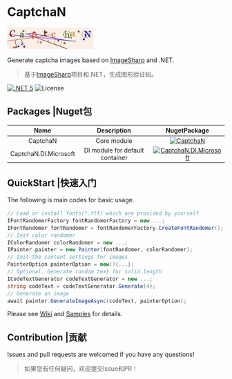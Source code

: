 # CaptchaN

[DotNetUrl]: https://dotnet.microsoft.com/download
[ImageSharpUrl]: https://github.com/SixLabors/ImageSharp
[CaptchaN-SvgUrl]: https://img.shields.io/nuget/v/CaptchaN.svg
[CaptchaN-NugetUrl]: https://www.nuget.org/packages/CaptchaN
[CaptchaN-DI-Microsoft-SvgUrl]: https://img.shields.io/nuget/v/CaptchaN.DI.Microsoft.svg
[CaptchaN-DI-Microsoft-NugetUrl]: https://www.nuget.org/packages/CaptchaN.DI.Microsoft

![Image Demo](https://github.com/LeaFrock/CaptchaN/blob/main/Images/name.jpeg)

Generate captcha images based on [ImageSharp][ImageSharpUrl] and .NET.
>基于[ImageSharp][ImageSharpUrl]项目和.NET，生成图形验证码。

[![.NET 5](https://img.shields.io/badge/.NET-5.x-brightgreen)][DotNetUrl]
![License](https://img.shields.io/badge/License-MIT-green)

## Packages |Nuget包

|         Name          |           Description           |                                       NugetPackage                                       |
| :-------------------: | :-----------------------------: | :--------------------------------------------------------------------------------------: |
|       CaptchaN        |           Core module           |                    [![CaptchaN][CaptchaN-SvgUrl]][CaptchaN-NugetUrl]                     |
| CaptchaN.DI.Microsoft | DI module for default container | [![CaptchaN.DI.Microsoft][CaptchaN-DI-Microsoft-SvgUrl]][CaptchaN-DI-Microsoft-NugetUrl] |

## QuickStart |快速入门

The following is main codes for basic usage.

``` C#
// Load or install fonts(*.ttf) which are provided by yourself
IFontRandomerFactory fontRandomerFactory = new ...;
IFontRandomer fontRandomer = fontRandomerFactory.CreateFontRandomer();
// Init color randomer
IColorRandomer colorRandomer = new ...;
IPainter painter = new Painter(fontRandomer, colorRandomer);
// Init the content settings for images
PainterOption painterOption = new(){...};
// Optional. Generate random text for solid length
ICodeTextGenerator codeTextGenerator = new ...;
string codeText = codeTextGenerator.Generate(4);
// Generate an image
await painter.GenerateImageAsync(codeText, painterOption);
```

Please see [Wiki](https://github.com/LeaFrock/CaptchaN/wiki) and [Samples](https://github.com/LeaFrock/CaptchaN/tree/main/Samples) for details.

## Contribution |贡献

Issues and pull requests are welcomed if you have any questions!
>如果您有任何疑问，欢迎提交Issue和PR！
